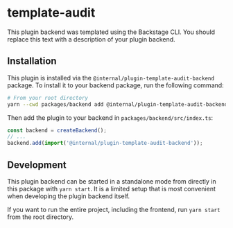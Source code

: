 # template-audit

This plugin backend was templated using the Backstage CLI. You should replace this text with a description of your plugin backend.

## Installation

This plugin is installed via the `@internal/plugin-template-audit-backend` package. To install it to your backend package, run the following command:

```bash
# From your root directory
yarn --cwd packages/backend add @internal/plugin-template-audit-backend
```

Then add the plugin to your backend in `packages/backend/src/index.ts`:

```ts
const backend = createBackend();
// ...
backend.add(import('@internal/plugin-template-audit-backend'));
```

## Development

This plugin backend can be started in a standalone mode from directly in this
package with `yarn start`. It is a limited setup that is most convenient when
developing the plugin backend itself.

If you want to run the entire project, including the frontend, run `yarn start` from the root directory.
